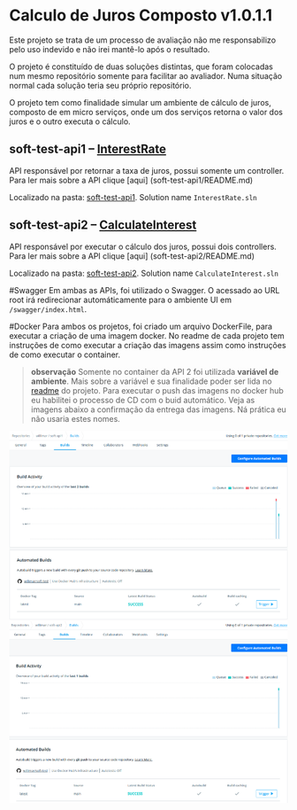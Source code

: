 # Calculo de Juros Composto v1.0.1.1

Este projeto se trata de um processo de avaliação não me responsabilizo pelo uso indevido e não irei mantê-lo após o resultado.

O projeto é constituído de duas soluções distintas, que foram colocadas num mesmo repositório somente para facilitar ao avaliador. Numa situação normal cada solução teria seu próprio repositório.

O projeto tem como finalidade simular um ambiente de cálculo de juros, composto de em micro serviços, onde um dos serviços retorna o valor dos juros e o outro executa o cálculo.

## soft-test-api1 – [InterestRate](soft-test-api1/README.md)
API responsável por retornar a taxa de juros, possui somente um controller. Para ler mais sobre a API clique [aqui] (soft-test-api1/README.md)

Localizado na pasta: [soft-test-api1](soft-test-api1).
Solution name `InterestRate.sln`


## soft-test-api2 – [CalculateInterest](soft-test-api2/README.md)
API responsável por executar o cálculo dos juros, possui dois controllers. Para ler mais sobre a API clique [aqui] (soft-test-api2/README.md)

Localizado na pasta: [soft-test-api2](soft-test-api2).
Solution name `CalculateInterest.sln`

#Swagger
Em ambas as APIs, foi utilizado o Swagger. O acessado ao URL root irá redirecionar automáticamente para o ambiente UI em ` /swagger/index.html`.

#Docker
Para ambos os projetos, foi criado um arquivo DockerFile, para executar a criação de uma imagem docker. No readme de cada projeto tem instruções de como executar a criação das imagens assim como instruções de como executar o container.

> **observação** Somente no container da API 2 foi utilizada **variável de ambiente**. Mais sobre a variável e sua finalidade poder ser lida no [readme](soft-test-api2/README.md) do projeto.
> Para executar o push das imagens no docker hub eu habilitei o processo de CD com o buid automático. Veja as imagens abaixo a confirmação da entrega das imagens. 
> Ná prática eu não usaria estes nomes.

![](images/api1-docker-build.png)
![](images/api2-docker-build.png)



